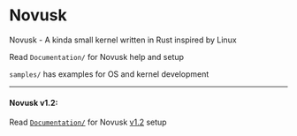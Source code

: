# Novusk
Novusk - A kinda small kernel written in Rust inspired by Linux

Read ``Documentation/`` for Novusk help and setup

``samples/`` has examples for OS and kernel development

---

#### Novusk v1.2:

Read [``Documentation/``](https://github.com/NathanMcMillan54/novusk/tree/v1.2/Documentation) for Novusk 
[v1.2](https://github.com/NathanMcMillan54/novusk/releases/tag/v1.2) setup
